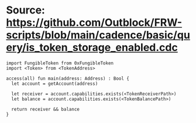 # Source: https://github.com/Outblock/FRW-scripts/blob/main/cadence/basic/query/is_token_storage_enabled.cdc

```
import FungibleToken from 0xFungibleToken
import <Token> from <TokenAddress>

access(all) fun main(address: Address) : Bool {
  let account = getAccount(address)
  
  let receiver = account.capabilities.exists(<TokenReceiverPath>)
  let balance = account.capabilities.exists(<TokenBalancePath>)

  return receiver && balance
}
```